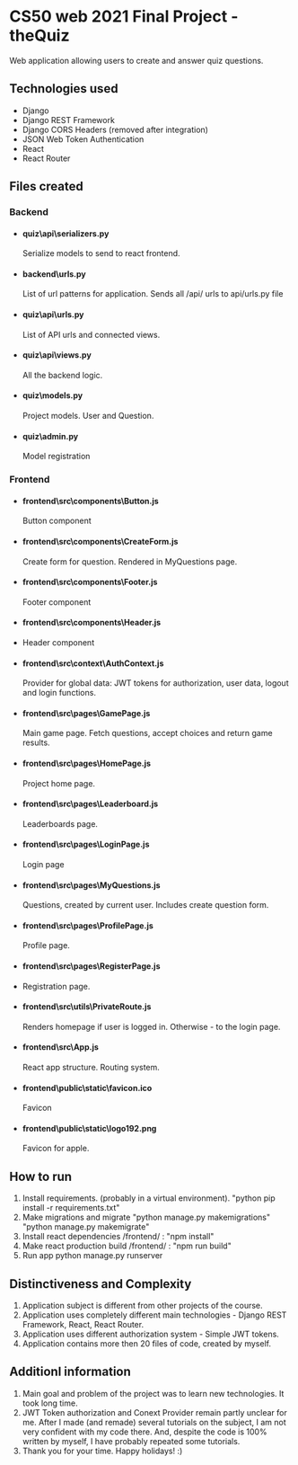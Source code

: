 # CS50 web 2021 Final Project - theQuiz

Web application allowing users to create and answer quiz questions.

## Technologies used

- Django
- Django REST Framework
- Django CORS Headers (removed after integration)
- JSON Web Token Authentication
- React
- React Router

## Files created

### Backend

- #### quiz\api\serializers.py
  Serialize models to send to react frontend.
- #### backend\urls.py
  List of url patterns for application. Sends all /api/ urls to api/urls.py file
- #### quiz\api\urls.py
  List of API urls and connected views.
- #### quiz\api\views.py
  All the backend logic.
- #### quiz\models.py
  Project models. User and Question.
- #### quiz\admin.py
  Model registration

### Frontend

- #### frontend\src\components\Button.js
  Button component
- #### frontend\src\components\CreateForm.js
  Create form for question. Rendered in MyQuestions page.
- #### frontend\src\components\Footer.js
  Footer component
- #### frontend\src\components\Header.js
- Header component
- #### frontend\src\context\AuthContext.js
  Provider for global data: JWT tokens for authorization, user data, logout and login functions.
- #### frontend\src\pages\GamePage.js
  Main game page. Fetch questions, accept choices and return game results.
- #### frontend\src\pages\HomePage.js
  Project home page.
- #### frontend\src\pages\Leaderboard.js
  Leaderboards page.
- #### frontend\src\pages\LoginPage.js
  Login page
- #### frontend\src\pages\MyQuestions.js
  Questions, created by current user. Includes create question form.
- #### frontend\src\pages\ProfilePage.js
  Profile page.
- #### frontend\src\pages\RegisterPage.js
- Registration page.
- #### frontend\src\utils\PrivateRoute.js
  Renders homepage if user is logged in. Otherwise - to the login page.
- #### frontend\src\App.js
  React app structure. Routing system.
- #### frontend\public\static\favicon.ico
  Favicon
- #### frontend\public\static\logo192.png
  Favicon for apple.

## How to run

1. Install requirements. (probably in a virtual environment).
   "python pip install -r requirements.txt"
2. Make migrations and migrate
   "python manage.py makemigrations"
   "python manage.py makemigrate"
3. Install react dependencies
   /frontend/ : "npm install"
4. Make react production build
   /frontend/ : "npm run build"
5. Run app
   python manage.py runserver

## Distinctiveness and Complexity

1.  Application subject is different from other projects of the course.
2.  Application uses completely different main technologies - Django REST Framework, React, React Router.
3.  Application uses different authorization system - Simple JWT tokens.
4.  Application contains more then 20 files of code, created by myself.

## Additionl information

1. Main goal and problem of the project was to learn new technologies. It took long time.
2. JWT Token authorization and Conext Provider remain partly unclear for me. After I made (and remade) several tutorials on the subject, I am not very confident with my code there. And, despite the code is 100% written by myself, I have probably repeated some tutorials.
3. Thank you for your time. Happy holidays! :)
